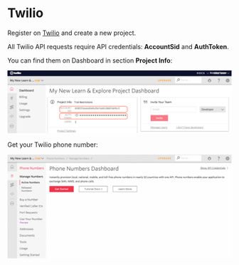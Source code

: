 # Twilio

Register on [Twilio](https://www.twilio.com/) and create a new project.

All Twilio API requests require API credentials: **AccountSid** and **AuthToken**.

You can find them on Dashboard in section **Project Info**:

![](../img/twilio/twillio_cred.png)

Get your Twilio phone number:

![](../img/twilio/twillio_get_number.gif)

